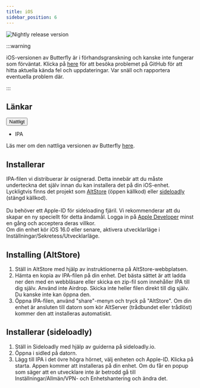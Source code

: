 ```yaml
---
title: iOS
sidebar_position: 6
---
```


![Nightly release version](https://img.shields.io/badge/dynamic/yaml?color=f7d28c\&label=Nightly\&query=%24.version\&url=https%3A%2F%2Fraw.githubusercontent.com%2FLinwoodDev%2Ffjärilen%2Fnattliga%2Fapp%2Fpubspec.yaml\&style=for-the-badge)

:::warning

iOS-versionen av Butterfly är i förhandsgranskning och kanske inte fungerar som förväntat.
Klicka på [here](https://github.com/LinwoodDev/Butterfly/issues/244) för att besöka problemet på GitHub för att hitta aktuella kända fel och uppdateringar. Var snäll och rapportera eventuella problem där.

:::

## Länkar

<div className="dropdown dropdown--hoverable margin--sm">
  <button className="button button--outline button--danger button--lg">Nattligt</button>
  <ul className="dropdown__menu">
    <li>
      <DownloadButton className="dropdown__link" href="https://github.com/LinwoodDev/butterfly/releases/download/nightly/linwood-butterfly-ios.ipa">
        IPA
      </DownloadButton>
    </li>
  </ul>
</div>

Läs mer om den nattliga versionen av Butterfly [here](/nightly).

## Installerar

IPA-filen vi distribuerar är osignerad. Detta innebär att du måste underteckna det själv innan du kan installera det på din iOS-enhet. \
Lyckligtvis finns det projekt som [AltStore](https://altstore.io) (öppen källkod) eller [sideloadly](https://sideloadly.io) (stängd källkod). \
\
Du behöver ett Apple-ID för sideloading fjäril. Vi rekommenderar att du skapar en ny speciellt för detta ändamål. Logga in på [Apple Developer](https://developer.apple.com) minst en gång och acceptera deras villkor.
\
Om din enhet kör iOS 16.0 eller senare, aktivera utvecklarläge i Inställningar/Sekretess/Utvecklarläge.

## Installing (AltStore)

1. Ställ in AltStore med hjälp av instruktionerna på AltStore-webbplatsen.
2. Hämta en kopia av IPA-filen på din enhet. Det bästa sättet är att ladda ner den med en webbläsare eller skicka en zip-fil som innehåller IPA till dig själv. Använd inte Airdrop. Skicka inte heller filen direkt till dig själv. Du kanske inte kan öppna den.
3. Öppna IPA-filen, använd "share"-menyn och tryck på "AltStore". Om din enhet är ansluten till datorn som kör AltServer (trådbundet eller trådlöst) kommer den att installeras automatiskt.

## Installerar (sideloadly)

1. Ställ in Sideloadly med hjälp av guiderna på sideloadly.io.
2. Öppna i sidled på datorn.
3. Lägg till IPA i det övre högra hörnet, välj enheten och Apple-ID. Klicka på starta. Appen kommer att installeras på din enhet.
   Om du får en popup som säger att en utvecklare inte är betrodd gå till Inställningar/Allmän/VPN- och Enhetshantering och ändra det.
